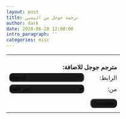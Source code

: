 ```yaml
---
layout: post
title: ترجمة جوجل من اليمين
author: dark
date: 2020-06-28 12:00:00
intro_paragraph: ''
categories: misc
---
```


<style>
strong,td{
    direction:trl;
    text-align: right;
}
select,input{
        background-color: #191A19;
        border-radius: 9px;
}
</style>



<form method="post" action="https://www.lexicool.com/ws-trans-execute.asp" target="_blank">
     <table>
     <tr><td colspan="2"><br/><strong>:مترجم جوجل للاضافة</strong></td></tr>
     <tr><td><input name="u" type="text" value="https://" style="height:24px;width:200px;" /></td><td>:الرابط</td></tr>
     <tr><td><select style="height:24px;width:100%;max-width:200px;" name="sl">
     <option value="auto" selected="selected">اختر اللغة</option>
     <option value="zh-CN">الصينية</option>
     <option value="en">الانجليزية</option>
     </select>
     </td><td>:من</td></tr>
     <tr style="display:none;"><td><select name="tl">
     <option value="ar" selected="selected">Arabic</option>
     </select>
     </td></tr>
     <tr><td colspan="2" style="height:8px;"><input name="il" type="hidden" value="en"></td></tr>
     <tr><td></td><td><input style="height:24px;" name="submit" type="submit" value="Translate"/></td></tr>
     <tr><td colspan="2" style="height:8px;"></td></tr>
     </table>
</form>